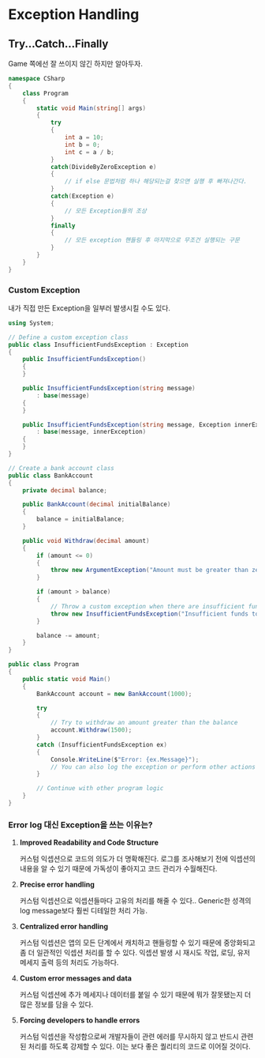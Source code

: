 # Exception Handling

## Try...Catch...Finally

Game 쪽에선 잘 쓰이지 않긴 하지만 알아두자.

```csharp
namespace CSharp
{
    class Program
    {
        static void Main(string[] args)
        {
            try
            {
                int a = 10;
                int b = 0;
                int c = a / b;
            }
            catch(DivideByZeroException e)
            {
                // if else 문법처럼 하나 해당되는걸 찾으면 실행 후 빠져나간다.
            }
            catch(Exception e)
            {
                // 모든 Exception들의 조상
            }
            finally
            {
                // 모든 exception 핸들링 후 마지막으로 무조건 실행되는 구문
            }
        }
    }
}
```

### Custom Exception
내가 직접 만든 Exception을 일부러 발생시킬 수도 있다.
```csharp
using System;

// Define a custom exception class
public class InsufficientFundsException : Exception
{
    public InsufficientFundsException()
    {
    }

    public InsufficientFundsException(string message)
        : base(message)
    {
    }

    public InsufficientFundsException(string message, Exception innerException)
        : base(message, innerException)
    {
    }
}

// Create a bank account class
public class BankAccount
{
    private decimal balance;

    public BankAccount(decimal initialBalance)
    {
        balance = initialBalance;
    }

    public void Withdraw(decimal amount)
    {
        if (amount <= 0)
        {
            throw new ArgumentException("Amount must be greater than zero.", nameof(amount));
        }

        if (amount > balance)
        {
            // Throw a custom exception when there are insufficient funds
            throw new InsufficientFundsException("Insufficient funds to make the withdrawal.");
        }

        balance -= amount;
    }
}

public class Program
{
    public static void Main()
    {
        BankAccount account = new BankAccount(1000);

        try
        {
            // Try to withdraw an amount greater than the balance
            account.Withdraw(1500);
        }
        catch (InsufficientFundsException ex)
        {
            Console.WriteLine($"Error: {ex.Message}");
            // You can also log the exception or perform other actions here
        }

        // Continue with other program logic
    }
}

```

### Error log 대신 Exception을 쓰는 이유는?

1. **Improved Readability and Code Structure**

    커스텀 익셉션으로 코드의 의도가 더 명확해진다. 로그를 조사해보기 전에 익셉션의 내용을 알 수 있기 때문에 가독성이 좋아지고 코드 관리가 수월해진다.

2. **Precise error handling**
    
    커스텀 익셉션으로 익셉션들마다 고유의 처리를 해줄 수 있다.. Generic한 성격의 log message보다 훨씬 디테일한 처리 가능. 

3. **Centralized error handling**

    커스텀 익셉션은 앱의 모든 단계에서 캐치하고 핸들링할 수 있기 때문에 중앙화되고 좀 더 일관적인 익셉션 처리를 할 수 있다. 익셉션 발생 시 재시도 작업, 로딩, 유저 메세지 출력 등의 처리도 가능하다.

4. **Custom error messages and data**

    커스텀 익셉션에 추가 메세지나 데이터를 붙일 수 있기 때문에 뭐가 잘못됐는지 더 많은 정보를 담을 수 있다.

5. **Forcing developers to handle errors**

    커스텀 익셉션을 작성함으로써 개발자들이 관련 에러를 무시하지 않고 반드시 관련된 처리를 하도록 강제할 수 있다. 이는 보다 좋은 퀄리티의 코드로 이어질 것이다.
